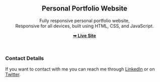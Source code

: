 <div align="center">

  <br />

  <h2 align="center">Personal Portfolio Website</h2>

  Fully responsive personal portfolio website, <br />Responsive for all devices, built using HTML, CSS, and JavaScript.

  <a href="https://codewithsadee.github.io/portfolio/"><strong>➥ Live Site</strong></a>

</div>

<br />

### Contact Details

If you want to contact with me you can reach me through [LinkedIn](www.linkedin.com/in/tarvone) or on [Twitter](https://www.twitter.com/x_Tirva).
